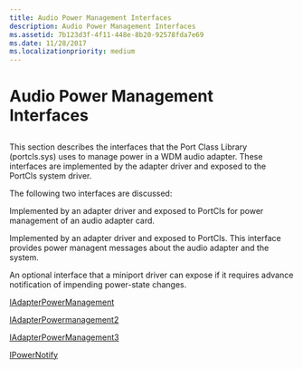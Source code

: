 ```yaml
---
title: Audio Power Management Interfaces
description: Audio Power Management Interfaces
ms.assetid: 7b123d3f-4f11-448e-8b20-92578fda7e69
ms.date: 11/28/2017
ms.localizationpriority: medium
---
```


# Audio Power Management Interfaces


## <span id="ddk_audio_power_management_interfaces_ks"></span><span id="DDK_AUDIO_POWER_MANAGEMENT_INTERFACES_KS"></span>


This section describes the interfaces that the Port Class Library (portcls.sys) uses to manage power in a WDM audio adapter. These interfaces are implemented by the adapter driver and exposed to the PortCls system driver.

The following two interfaces are discussed:

Implemented by an adapter driver and exposed to PortCls for power management of an audio adapter card.

Implemented by an adapter driver and exposed to PortCls. This interface provides power managent messages about the audio adapter and the system.

An optional interface that a miniport driver can expose if it requires advance notification of impending power-state changes.

[IAdapterPowerManagement](https://docs.microsoft.com/windows-hardware/drivers/ddi/portcls/nn-portcls-iadapterpowermanagement)

[IAdapterPowermanagement2](https://docs.microsoft.com/windows-hardware/drivers/ddi/portcls/nn-portcls-iadapterpowermanagement2)

[IAdapterPowerManagement3](https://docs.microsoft.com/windows-hardware/drivers/ddi/portcls/nn-portcls-iadapterpowermanagement3)

[IPowerNotify](https://docs.microsoft.com/windows-hardware/drivers/ddi/portcls/nn-portcls-ipowernotify)

 

 





